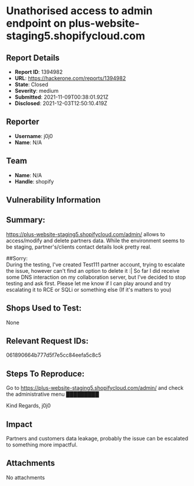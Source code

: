 # Unathorised access to admin endpoint on plus-website-staging5.shopifycloud.com

## Report Details
- **Report ID**: 1394982
- **URL**: https://hackerone.com/reports/1394982
- **State**: Closed
- **Severity**: medium
- **Submitted**: 2021-11-09T00:38:01.921Z
- **Disclosed**: 2021-12-03T12:50:10.419Z

## Reporter
- **Username**: j0j0
- **Name**: N/A

## Team
- **Name**: N/A
- **Handle**: shopify

## Vulnerability Information
## Summary:
https://plus-website-staging5.shopifycloud.com/admin/ allows to access/modify and delete partners data.
While the environment seems to be staging, partner's/clients contact details look pretty real.

##Sorry:  
During the testing, I've created Test111 partner account, trying to escalate the issue, however can't find an option to delete it :| So far I  did receive some DNS interaction on my collaboration server, but I've decided to stop testing and ask first. Please let me know if I can play around and try escalating it to RCE or SQLi or something else (If it's matters to you)

## Shops Used to Test:
None

## Relevant Request IDs:
061890664b777d5f7e5cc84eefa5c8c5

## Steps To Reproduce:
Go to https://plus-website-staging5.shopifycloud.com/admin/ and check the administrative menu
█████████

Kind Regards,
j0j0

## Impact

Partners and customers data leakage, probably the issue can be escalated to something more impactful.

## Attachments
No attachments
